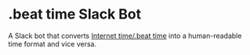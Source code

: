 # .beat time Slack Bot
A Slack bot that converts [Internet time/.beat time](https://en.wikipedia.org/wiki/Swatch_Internet_Time) into a human-readable time format and vice versa.

